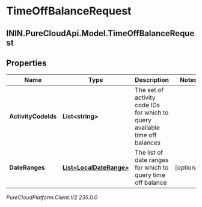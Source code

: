 # TimeOffBalanceRequest

## ININ.PureCloudApi.Model.TimeOffBalanceRequest

## Properties

|Name | Type | Description | Notes|
|------------ | ------------- | ------------- | -------------|
| **ActivityCodeIds** | **List&lt;string&gt;** | The set of activity code IDs for which to query available time off balances | |
| **DateRanges** | [**List&lt;LocalDateRange&gt;**](LocalDateRange) | The list of date ranges for which to query time off balance | [optional] |



_PureCloudPlatform.Client.V2 235.0.0_
